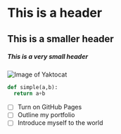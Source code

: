 # This is a header
## This is a smaller header
##### This is a very small header

![Image of Yaktocat](https://octodex.github.com/images/yaktocat.png)

```python
def simple(a,b):
  return a+b
```

- [ ] Turn on GitHub Pages
- [ ] Outline my portfolio
- [ ] Introduce myself to the world
